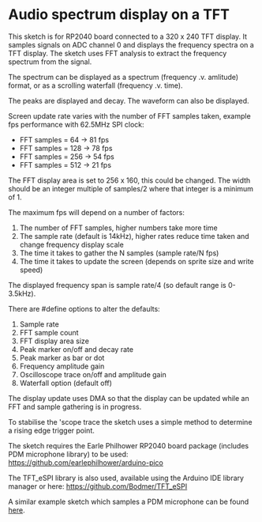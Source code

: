 # Audio spectrum display on a TFT

This sketch is for RP2040 board connected to a 320 x 240 TFT display. It samples signals on ADC channel 0 and displays the frequency spectra on a TFT display.  The sketch uses FFT analysis to extract the frequency spectrum from the signal.

The spectrum can be displayed as a spectrum (frequency .v. amlitude) format, or as a scrolling waterfall (frequency .v. time).

The peaks are displayed and decay. The waveform can also be displayed.

Screen update rate varies with the number of FFT samples taken, example fps performance with 62.5MHz SPI clock:
* FFT samples = 64  ->  81 fps
* FFT samples = 128 ->  78 fps
* FFT samples = 256 ->  54 fps
* FFT samples = 512 ->  21 fps

The FFT display area is set to 256 x 160, this could be changed. The width should be an integer multiple of samples/2 where that integer is a minimum of 1.

The maximum fps will depend on a number of factors:
1. The number of FFT samples, higher numbers take more time
2. The sample rate (default is 14kHz), higher rates reduce time taken and change frequency display scale
3. The time it takes to gather the N samples (sample rate/N fps)
4. The time it takes to update the screen (depends on sprite size and write speed)

The displayed frequency span is sample rate/4 (so default range is 0-3.5kHz).

There are #define options to alter the defaults:
1. Sample rate
2. FFT sample count
3. FFT display area size
4. Peak marker on/off and decay rate
5. Peak marker as bar or dot
6. Frequency amplitude gain
7. Oscilloscope trace on/off and amplitude gain
8. Waterfall option (default off)

The display update uses DMA so that the display can be updated while an FFT and sample gathering is in progress.

To stabilise the 'scope trace the sketch uses a simple method to determine a rising edge trigger point.

The sketch requires the Earle Philhower RP2040 board package (includes PDM microphone library) to be used:
https://github.com/earlephilhower/arduino-pico

The TFT_eSPI library is also used, available using the Arduino IDE library manager or here:
https://github.com/Bodmer/TFT_eSPI

A similar example sketch which samples a PDM microphone can be found [here](https://github.com/Bodmer/Audio-Spectrum-FFT).